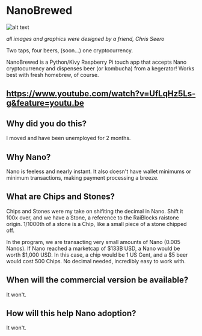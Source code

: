 # NanoBrewed
![alt text](https://github.com/nanobrewed/nano_brewed/blob/master/images/splash.png)

*all images and graphics were designed by a friend, Chris Seero*

Two taps, four beers, (soon...) one cryptocurrency.

NanoBrewed is a Python/Kivy Raspberry Pi touch app that accepts Nano cryptocurrency and dispenses beer (or kombucha) from a kegerator! Works best with fresh homebrew, of course.
## https://www.youtube.com/watch?v=UfLqHz5Ls-g&feature=youtu.be

## Why did you do this?
I moved and have been unemployed for 2 months.

## Why Nano?
Nano is feeless and nearly instant. It also doesn't have wallet minimums or minimum transactions, making payment processing a breeze.

## What are Chips and Stones?
Chips and Stones were my take on shifiting the decimal in Nano. Shift it 100x over, and we have a Stone, a reference to the RaiBlocks raistone origin. 1/1000th of a stone is a Chip, like a small piece of a stone chipped off.

In the program, we are transacting very small amounts of Nano (0.005 Nanos). If Nano reached a marketcap of $133B USD, a Nano would be worth $1,000 USD. In this case, a chip would be 1 US Cent, and a $5 beer would cost 500 Chips. No decimal needed, incredibly easy to work with.

## When will the commercial version be available?
It won't.

## How will this help Nano adoption?
It won't.
